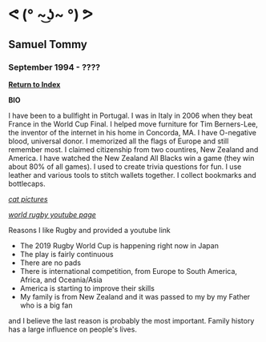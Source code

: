 # ᕙ (° ~͜ʖ~ °) ᕗ


## Samuel Tommy

### September 1994 - ???? 

[**Return to Index**](https://github.com/Samuelhtommy/Samuelhtommy.github.io/blob/master/index.md)

**BIO**

I have been to a bullfight in Portugal. I was in Italy in 2006 when they beat France in the World Cup Final. I  helped move furniture for Tim Berners-Lee, the inventor of the internet in his home in Concorda, MA. I have O-negative blood, universal donor. I memorized all the flags of Europe and still remember most. I claimed citizenship from two countires, New Zealand and America. I have watched the New Zealand All Blacks win a game (they win about 80% of all games). I used to create trivia questions for fun. I use leather and various tools to stitch wallets together. I collect bookmarks and bottlecaps.   

*[cat pictures](https://imgur.com/gallery/Jfni3)*

*[world rugby youtube page](https://www.youtube.com/user/irb)*

Reasons I like Rugby and provided a youtube link
+ The 2019 Rugby World Cup is happening right now in Japan
+ The play is fairly continuous
+ There are no pads
+ There is international competition, from Europe to South America, Africa, and Oceania/Asia
+ America is starting to improve their skills
+ My family is from New Zealand and it was passed to my by my Father who is a big fan

and I believe the last reason is probably the most important. Family history has a large influence on people's lives.
